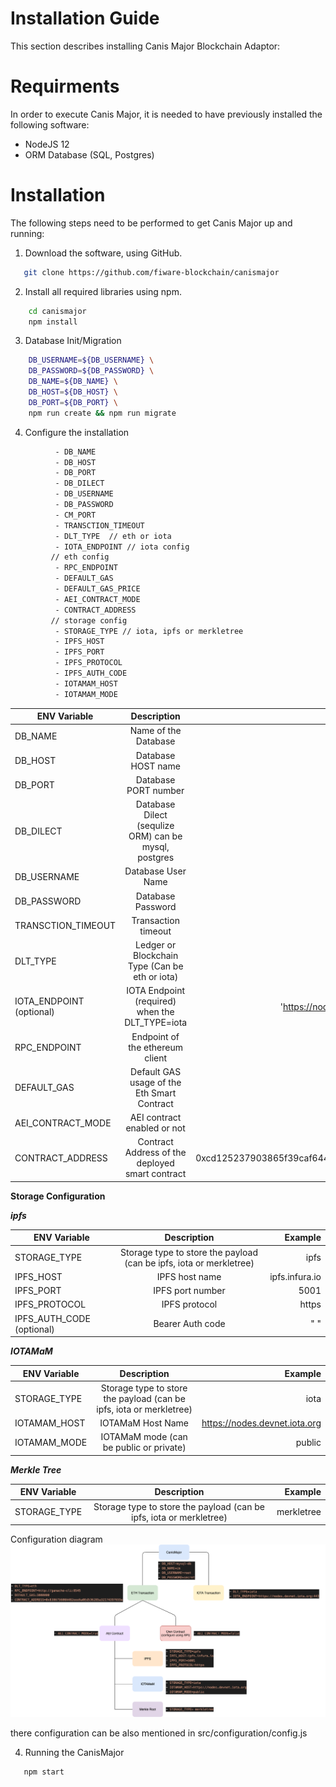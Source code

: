 # Installation Guide

This section describes installing Canis Major Blockchain Adaptor:


# Requirments
In order to execute Canis Major, it is needed to have previously installed the following software:
 - NodeJS 12
 - ORM Database (SQL, Postgres)


 # Installation

The following steps need to be performed to get Canis Major up and running:


1. Download the software, using GitHub.

 ```sh
    git clone https://github.com/fiware-blockchain/canismajor
```

 2. Install all required libraries using npm.

```sh
    cd canismajor
    npm install
```

 3. Database Init/Migration
 
```sh
    DB_USERNAME=${DB_USERNAME} \
    DB_PASSWORD=${DB_PASSWORD} \
    DB_NAME=${DB_NAME} \
    DB_HOST=${DB_HOST} \
    DB_PORT=${DB_PORT} \
    npm run create && npm run migrate
```

 4. Configure the installation
 
```sh
          - DB_NAME
          - DB_HOST
          - DB_PORT
          - DB_DILECT
          - DB_USERNAME
          - DB_PASSWORD
          - CM_PORT
          - TRANSCTION_TIMEOUT
          - DLT_TYPE  // eth or iota
          - IOTA_ENDPOINT // iota config
         // eth config
          - RPC_ENDPOINT
          - DEFAULT_GAS
          - DEFAULT_GAS_PRICE
          - AEI_CONTRACT_MODE
          - CONTRACT_ADDRESS
         // storage config
          - STORAGE_TYPE // iota, ipfs or merkletree
          - IPFS_HOST
          - IPFS_PORT
          - IPFS_PROTOCOL
          - IPFS_AUTH_CODE
          - IOTAMAM_HOST
          - IOTAMAM_MODE
```


| ENV Variable        | Description           | Example  |
| ------------- |:-------------:| -----:|
| DB_NAME      | Name of the Database | cm |
| DB_HOST      | Database HOST name      |   localhost |
| DB_PORT | Database PORT number      |    3306 |
| DB_DILECT | Database Dilect (sequlize ORM) can be mysql, postgres     |    mysql |
| DB_USERNAME | Database User Name      |    root |
| DB_PASSWORD | Database Password      |    root |
| TRANSCTION_TIMEOUT | Transaction timeout    |    1000 |
| DLT_TYPE | Ledger or Blockchain Type (Can be eth or iota)      |    eth |
| IOTA_ENDPOINT (optional) | IOTA Endpoint (required) when the DLT_TYPE=iota      |    'https://nodes.devnet.iota.org:443' |
| RPC_ENDPOINT | Endpoint of the ethereum client     |    'http://127.0.0.1:8545' |
| DEFAULT_GAS | Default GAS usage of the Eth Smart Contract     |    300000 |
| AEI_CONTRACT_MODE | AEI contract enabled or not      |    true |
| CONTRACT_ADDRESS | Contract Address of the deployed smart contract      |    0xcd125237903865f39caf6443209c89bA70a4A385 |
    
    
 **Storage Configuration**   

***ipfs***
    
| ENV Variable        | Description           | Example  |
| ------------- |:-------------:| -----:|
| STORAGE_TYPE | Storage type to store the payload (can be ipfs, iota or merkletree)     |    ipfs |
| IPFS_HOST | IPFS host name     |    ipfs.infura.io |
| IPFS_PORT | IPFS port number     |    5001 |
| IPFS_PROTOCOL | IPFS protocol     |    https |
| IPFS_AUTH_CODE (optional) | Bearer Auth code     |  " "   |

***IOTAMaM***
    
| ENV Variable        | Description           | Example  |
| ------------- |:-------------:| -----:|
| STORAGE_TYPE | Storage type to store the payload (can be ipfs, iota or merkletree)     |    iota |
| IOTAMAM_HOST | IOTAMaM Host Name   |    https://nodes.devnet.iota.org |
| IOTAMAM_MODE | IOTAMaM mode (can be public or private)     |    public |

***Merkle Tree***
    
| ENV Variable        | Description           | Example  |
| ------------- |:-------------:| -----:|
| STORAGE_TYPE | Storage type to store the payload (can be ipfs, iota or merkletree)     |    merkletree |


Configuration diagram 
![config](https://raw.githubusercontent.com/FIWARE-Blockchain/tutorials.Step-by-Step/master/docs/config.png)


there configuration can be also mentioned in src/configuration/config.js


 4. Running the CanisMajor

 ```sh
    npm start
 ```

